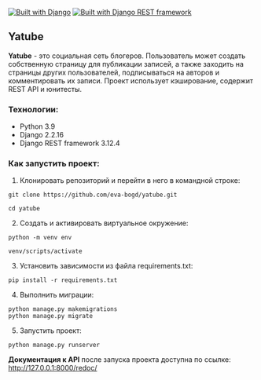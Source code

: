 [![Built with Django](https://img.shields.io/badge/Built_with-Django-32CD32.svg)](https://www.djangoproject.com/)
[![Built with Django REST framework](https://img.shields.io/badge/Built_with-Django_REST_framework-green.svg)](https://www.django-rest-framework.org/)

## Yatube

**Yatube** - это cоциальная сеть блогеров. Пользователь может создать собственную страницу для публикации записей, а также заходить на страницы других пользователей, подписываться на авторов и комментировать их записи. Проект использует кэширование, содержит REST API и юнитесты.

### Технологии:

* Python 3.9
* Django 2.2.16
* Django REST framework 3.12.4


### Как запустить проект:

1. Клонировать репозиторий и перейти в него в командной строке:

```
git clone https://github.com/eva-bogd/yatube.git
```

```
cd yatube
```

2. Cоздать и активировать виртуальное окружение:

```
python -m venv env
```

```
venv/scripts/activate
```

3. Установить зависимости из файла requirements.txt:

```
pip install -r requirements.txt
```

4. Выполнить миграции:

```
python manage.py makemigrations
python manage.py migrate
```

5. Запустить проект:

```
python manage.py runserver
```

**Документация к API** после запуска проекта доступна по ссылке: http://127.0.0.1:8000/redoc/
